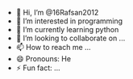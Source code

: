 - 👋 Hi, I’m @16Rafsan2012
- 👀 I’m interested in programming 
- 🌱 I’m currently learning python
- 💞️ I’m looking to collaborate on ...
- 📫 How to reach me ...
- 😄 Pronouns: He
- ⚡ Fun fact: ...

<!---
16Rafsan2012/16Rafsan2012 is a ✨ special ✨ repository because its `README.md` (this file) appears on your GitHub profile.
You can click the Preview link to take a look at your changes.
--->
